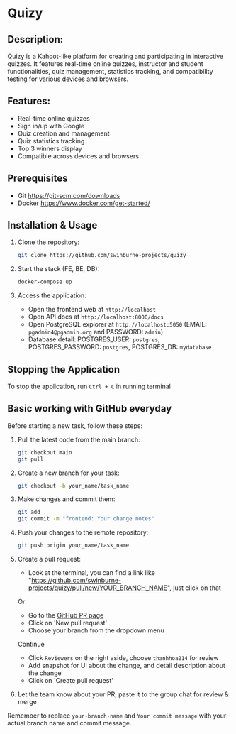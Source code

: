 # Quizy

## Description:

Quizy is a Kahoot-like platform for creating and participating in interactive quizzes. It features real-time online quizzes, instructor and student functionalities, quiz management, statistics tracking, and compatibility testing for various devices and browsers.

## Features:

- Real-time online quizzes
- Sign in/up with Google
- Quiz creation and management
- Quiz statistics tracking
- Top 3 winners display
- Compatible across devices and browsers

## Prerequisites
- Git https://git-scm.com/downloads
- Docker https://www.docker.com/get-started/

## Installation & Usage

1. Clone the repository:

   ```bash
   git clone https://github.com/swinburne-projects/quizy
   ```

2. Start the stack (FE, BE, DB):

   ```bash
   docker-compose up
   ```

3. Access the application:
   - Open the frontend web at `http://localhost`
   - Open API docs at `http://localhost:8000/docs`
   - Open PostgreSQL explorer at `http://localhost:5050` (EMAIL: `pgadmin4@pgadmin.org` and PASSWORD: `admin`)
   - Database detail: POSTGRES_USER: `postgres`, POSTGRES_PASSWORD: `postgres`, POSTGRES_DB: `mydatabase`

## Stopping the Application

To stop the application, run `Ctrl + C` in running terminal

## Basic working with GitHub everyday
Before starting a new task, follow these steps:

1. Pull the latest code from the main branch:

   ```bash
   git checkout main
   git pull
   ```

2. Create a new branch for your task:

   ```bash
   git checkout -b your_name/task_name
   ```

3. Make changes and commit them:

   ```bash
   git add .
   git commit -m "frontend: Your change notes"
   ```

4. Push your changes to the remote repository:

   ```bash
   git push origin your_name/task_name
   ```

5. Create a pull request:
   - Look at the terminal, you can find a link like "https://github.com/swinburne-projects/quizy/pull/new/YOUR_BRANCH_NAME", just click on that
   
   Or

   - Go to the [GitHub PR page](https://github.com/swinburne-projects/quizy/pulls)
   - Click on 'New pull request'
   - Choose your branch from the dropdown menu

   Continue

   - Click `Reviewers` on the right aside, choose `thanhhoa214` for review
   - Add snapshot for UI about the change, and detail description about the change
   - Click on 'Create pull request'

6. Let the team know about your PR, paste it to the group chat for review & merge

Remember to replace `your-branch-name` and `Your commit message` with your actual branch name and commit message.
